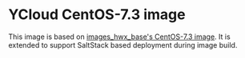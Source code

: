 # YCloud CentOS-7.3 image
This image is based on [images_hwx_base's CentOS-7.3 image](https://github.com/hortonworks/images_hwx_base/tree/84db0baf363a593cdea64681cf5e368b0a4a9dbc/generated-sources/centos7.3).
It is extended to support SaltStack based deployment during image build.
